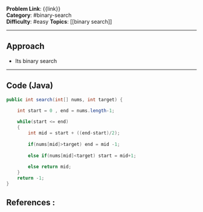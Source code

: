 
**Problem Link**: {{link}}  
**Category**: #binary-search  
**Difficulty**: #easy 
**Topics**: [[binary search]] 

---

## Approach

- Its binary search

---

## Code (Java)

```java
public int search(int[] nums, int target) {

	int start = 0 , end = nums.length-1;
	
	while(start <= end)	
	{
		int mid = start + ((end-start)/2);
		
		if(nums[mid]>target) end = mid -1;
		
		else if(nums[mid]<target) start = mid+1;
		
		else return mid;	
	}	
	return -1;
}

```


## References :